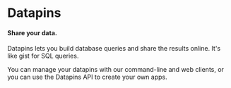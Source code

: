 # Datapins

#### Share your data.

Datapins lets you build database queries and share the results online. It's like gist for SQL queries.

You can manage your datapins with our command-line and web clients, or you can use the Datapins API to create your own apps.


